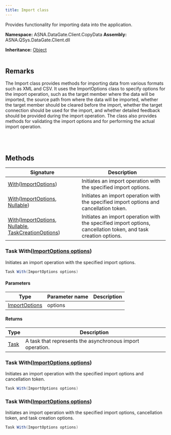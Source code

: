 ```yaml
---
title: Import class
---
```


Provides functionality for importing data into the application.

**Namespace:** ASNA.DataGate.Client.CopyData
**Assembly:** ASNA.QSys.DataGate.Client.dll

**Inheritance:** [Object](https://docs.microsoft.com/en-us/dotnet/api/system.object)
<br>
<br>

## Remarks
The Import class provides methods for importing data from various formats such as XML and CSV.
It uses the ImportOptions class to specify options for the import operation, such as the target member where the data will be imported, the source path from where the data will be imported, whether the target member should be cleared before the import, whether the target connection should be used for the import, and whether detailed feedback should be provided during the import operation.
The class also provides methods for validating the import options and for performing the actual import operation.

<br>
<br>

## Methods

| Signature | Description |
| --- | --- |
| [With](#task-withimportoptions-options)([ImportOptions](/reference/datagate/datagate-client/import-options.html)) | Initiates an import operation with the specified import options.
| [With](#task-withimportoptions-options)([ImportOptions](/reference/datagate/datagate-client/import-options.html), [Nullable](https://learn.microsoft.com/en-us/dotnet/csharp/language-reference/builtin-types/nullable-value-types)) | Initiates an import operation with the specified import options and cancellation token.
| [With](#task-withimportoptions-options)([ImportOptions](/reference/datagate/datagate-client/import-options.html), [Nullable](https://learn.microsoft.com/en-us/dotnet/csharp/language-reference/builtin-types/nullable-value-types), [TaskCreationOptions](https://learn.microsoft.com/en-us/dotnet/api/system.threading.tasks.taskcreationoptions?view=net-8.0)) | Initiates an import operation with the specified import options, cancellation token, and task creation options.

### Task With([ImportOptions options](/reference/datagate/datagate-client/import-options.html))

Initiates an import operation with the specified import options.

```cs
Task With(ImportOptions options)
```

#### Parameters

| Type | Parameter name | Description
| --- | --- | ---
| [ImportOptions](/reference/datagate/datagate-client/import-options.html) | options | 

#### Returns

| Type | Description
| --- | ---
| [Task](https://docs.microsoft.com/en-us/dotnet/api/system.threading.tasks.taskscheduler) | A task that represents the asynchronous import operation.

### Task With([ImportOptions options](/reference/datagate/datagate-client/import-options.html))

Initiates an import operation with the specified import options and cancellation token.

```cs
Task With(ImportOptions options)
```

### Task With([ImportOptions options](/reference/datagate/datagate-client/import-options.html))

Initiates an import operation with the specified import options, cancellation token, and task creation options.

```cs
Task With(ImportOptions options)
```
